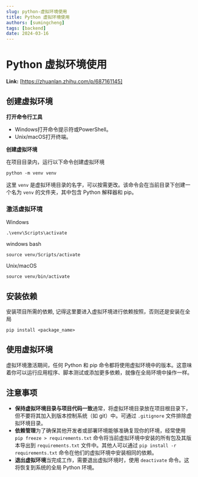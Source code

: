 ```yaml
---
slug: python-虚拟环境使用
title: Python 虚拟环境使用
authors: [sumingcheng]
tags: [backend]
date: 2024-03-16
---
```


# Python 虚拟环境使用



 **Link:** [https://zhuanlan.zhihu.com/p/687161145]

## 创建虚拟环境  

**打开命令行工具**

* Windows打开命令提示符或PowerShell。
* Unix/macOS打开终端。

**创建虚拟环境**

在项目目录内，运行以下命令创建虚拟环境

```
python -m venv venv
```

这里 `venv` 是虚拟环境目录的名字，可以按需更改。该命令会在当前目录下创建一个名为 `venv` 的文件夹，其中包含 Python 解释器和 pip。

### 激活虚拟环境  

Windows

```
.\venv\Scripts\activate
```

windows bash

```
source venv/Scripts/activate
```

Unix/macOS

```
source venv/bin/activate
```
## 安装依赖  

安装项目所需的依赖, 记得这里要进入虚拟环境进行依赖按照，否则还是安装在全局

```
pip install <package_name>
```
## 使用虚拟环境  

虚拟环境激活期间，任何 Python 和 pip 命令都将使用虚拟环境中的版本。这意味着你可以运行应用程序、脚本测试或添加更多依赖，就像在全局环境中操作一样。

## 注意事项  

* **保持虚拟环境目录与项目代码一致**通常，将虚拟环境目录放在项目根目录下，但不要将其加入到版本控制系统（如 git）中。可通过 `.gitignore` 文件排除虚拟环境目录。
* **依赖管理**为了确保其他开发者或部署环境能够准确复现你的环境，经常使用 `pip freeze > requirements.txt` 命令将当前虚拟环境中安装的所有包及其版本导出到 `requirements.txt` 文件中。其他人可以通过 `pip install -r requirements.txt` 命令在他们的虚拟环境中安装相同的依赖。
* **退出虚拟环境**当完成工作，需要退出虚拟环境时，使用 `deactivate` 命令。这将恢复到系统的全局 Python 环境。